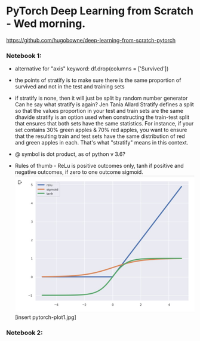# PyTorch Deep Learning from Scratch - Wed morning.   

https://github.com/hugobowne/deep-learning-from-scratch-pytorch

### Notebook 1:  

 * alternative for "axis" keyword: df.drop(columns = ['Survived'])  
 * the points of stratify is to make sure there is the same proportion of survived and not in the test and training sets  
 
 * if stratify is none, then it will just be split by random number generator    
Can he say what stratify is again?
Jen
Tania Allard Stratify defines a split so that the values proportion in your test and train sets are the same
dhavide stratify is an option used when constructing the train-test split that ensures that both sets have the same statistics. For instance, if your set contains 30% green apples & 70% red apples, you want to ensure that the resulting train and test sets have the same distribution of red and green apples in each. That's what "stratify" means in this context.

 * @ symbol is dot product, as of python v 3.6?

 * Rules of thumb - ReLu is positive outcomes only, tanh if positive and negative outcomes, if zero to one outcome sigmoid. 
   ![activation plot](pytorch-plot1.jpg)
    [insert pytorch-plot1.jpg]
 
 
 
 
 
### Notebook 2:  
